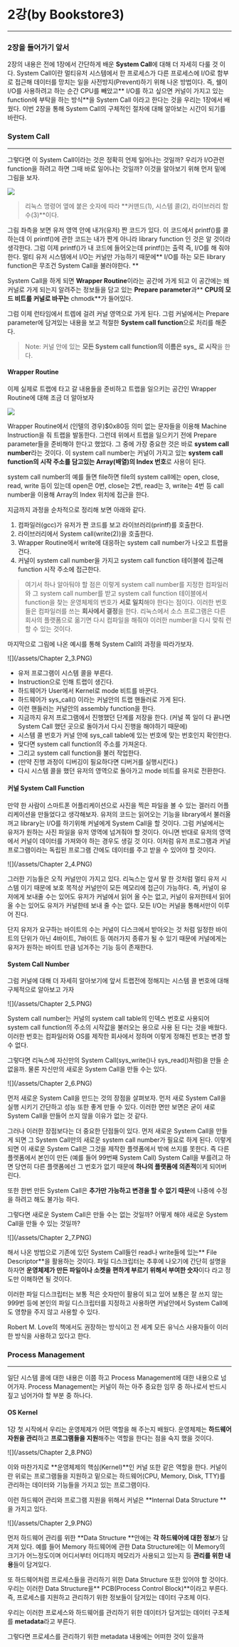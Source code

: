 # 2강\(by Bookstore3\)

---

### 2장을 들어가기 앞서

2장의 내용은 전에 1장에서 간단하게 배운 **System Call**에 대해 더 자세히 다룰 것 이다. System Call이란 멀티유저 시스템에서  한 프로세스가 다른 프로세스에 I/O로 함부로 접근해 데이터를 망치는 일을 사전방지\(Prevent\)하기 위해 나온 방법이다. 즉, 쉘이 I/O를 사용하려고 하는 순간 CPU를 빼았고** I/O를 하고 싶으면 커널이 가지고 있는 function에 부탁을 하는 방식**을 System Call 이라고 한다는 것을 우리는 1장에서 배웠다. 이번 2장을 통해 System Call의 구체적인 절차에 대해 알아보는 시간이 되기를 바란다.

### System Call

---

그렇다면 이 System Call이라는 것은 정확히 언제 일어나는 것일까? 우리가 I/O관련 function을 하려고 하면 그때 바로 일어나는 것일까? 이것을 알아보기 위해 먼저 밑에 그림을 보자.

![](/Chapter2_1.PNG)

> 리눅스 명령어 옆에 붙은 숫자에 따라 **커맨드\(1\), 시스템 콜\(2\), 라이브러리 함수\(3\)**이다.

그림 좌측을 보면 유저 영역 안에 내가\(유저\) 짠 코드가 있다. 이 코드에서 printf\(\)를 콜 하는데 이 printf\(\)에 관한 코드는 내가 짠게 아니라 library function 인 것은 알 것이라 생각한다. 그럼 이제 printf\(\)가 내 코드에 들어오는데 printf\(\)는 출력 즉, I/O를 해 줘야 한다. 멀티 유저 시스템에서 I/O는 커널만 가능하기 때문에** I/O를 하는 모든 library function은 무조건 System Call을 불러야한다. **

System Call을 하게 되면 **Wrapper Routine**이라는 공간에 가게 되고 이 공간에는 왜 커널로 가게 되는지 알려주는 정보들을 담고 있는 **Prepare parameter**과** **CPU의 모드 비트를 커널로 바꾸는** chmodk**가 들어있다.

그럼 이제 런타임에서 트렙에 걸려 커널 영역으로 가게 된다. 그럼 커널에서는 Prepare parameter에 담겨있는 내용을 보고 적절한 **System call function**으로 처리를 해준다.

> Note: 커널 안에 있는 **모든 System call function의 이름은 sys\_ 로 시작**을 한다.

#### Wrapper Routine

이제 실제로 트랩에 타고 갈 내용들을 준비하고 트랩을 일으키는 공간인 Wrapper Routine에 대해 조금 더 알아보자

![](/assets/Chapter2_2.PNG)

Wrapper Routine에서 \(인텔의 경우\)$0x80등 의미 없는 문자들을 이용해 Machine Instruction을 줘 트랩을 발동한다. 그런데 위에서 트랩을 일으키기 전에 Prepare parameter들을 준비해야 한다고 했었다. 그 중에 가장 중요한 것은 바로 **system call number**라는 것이다. 이 system call number는 커널이 가지고 있는 **system call function의 시작 주소를 담고있는 Array\(배열\)의 Index 번호**로 사용이 된다.

system call number의 예를 들면 file하면 file의 system call에는 open, close, read, write 등이 있는데 open은 0번, close는 2번, read는 3, write는 4번 등 call number을 이용해 Array의 Index 위치에 접근을 한다.

지금까지 과정을 순차적으로 정리해 보면 아래와 같다.

1. 컴파일러\(gcc\)가 유저가 짠 코드를 보고 라이브러리\(printf\)를 호출한다.
2. 라이브러리에서 System call\(write\(2\)\)을 호출한다.
3. Wrapper Routine에서 write에 대응하는 system call number가 나오고 트랩을 건다.
4. 커널이 system call number을 가지고 system call function 테이블에 접근해 function 시작 주소에 접근한다.

> 여기서 하나 알아둬야 할 점은 이렇게 system call number를 지정한 컴파일러와 그 system call number를 받고 system call function 테이블에서 function을 찾는 운영체제의 번호가 **서로 일치**해야 한다는 점이다. 이러한 번호들은 컴파일러를 쓰는 **회사에서 결정**을 한다. 리눅스에서 소스 프로그램은 다른 회사의 플랫폼으로 옮기면 다시 컴파일을 해줘야 이러한 number을 다시 맞춰 런 할 수 있는 것이다.

마지막으로 그림에 나온 예시를 통해 System Call의 과정을 따라가보자.

![](/assets/Chapter 2_3.PNG)

* 유저 프로그램이 시스템 콜을 부른다.
* Instruction으로 인해 트랩이 생긴다.
* 하드웨어가 User에서 Kernel로 mode 비트를 바꾼다.
* 하드웨어가 sys\_call\(\) 이라는 커널안의 트랩 핸들러로 가게 된다.
* 이런 핸들러는 커널안의 assembly function을 한다.
* 지금까지 유저 프로그램에서 진행했던 단계를 저장을 한다. \(커널 쪽 일이 다 끝나면 System Call 했던 곳으로 돌아가서 다시 진행을 해야하기 때문에\)
* 시스템 콜 번호가 커널 안에 sys\_call table에 있는 번호에 맞는 번호인지 확인한다.
* 맞다면 system call function의 주소를 가져온다.
* 그리고 system call function을 불러 작업한다.
* \(만약 진행 과정이 디버깅이 필요하다면 디버거를 실행시킨다.\)
* 다시 시스템 콜을 했던 유저의 영역으로 돌아가고 mode 비트를 유저로 전환한다.

#### 커널 System Call Function

만약 한 사람이 스마트폰 어플리케이션으로 사진을 찍은 파일을 볼 수 있는 겔러리 어플리케이션을 만들었다고 생각해보자. 유저의 코드는 읽어오는 기능을 library에서 불러올꺼고 library는 I/O를 하기위해 커널에게 System Call을 할 것이다. 그럼 커널에서는 유저가 원하는 사진 파일을 유저 영역에 넘겨줘야 할 것이다. 아니면 반대로 유저의 영역에서 커널이 데이터를 가져와야 하는 경우도 생길 것 이다. 이처럼 유저 프로그램과 커널 프로그램이라는 독립된 프로그램 간에도 데이터를 주고 받을 수 있어야 할 것이다.

![](/assets/Chapter 2_4.PNG)

그러한 기능들은 오직 커널만이 가지고 있다. 리눅스는 앞서 말 한 것처럼 멀티 유저 시스템 이기 때문에 보호 목적상 커널만이 모든 메모리에 접근이 가능하다. 즉, 커널이 유저에게 보내줄 수는 있어도 유저가 커널에서 읽어 올 수는 없고, 커널이 유저한테서 읽어올 수는 있어도 유저가 커널한테 보내 줄 수는 없다. 모든 I/O는 커널을 통해서만이 이루어 진다.

단지 유저가 요구하는 바이트의 수는 커널이 디스크에서 받아오는 것 처럼 일정한 바이트의 단위가 아닌 4바이트, 7바이트 등 여러가지 종류가 될 수 있기 때문에 커널에게는 유저가 원하는 바이트 만큼 넘겨주는 기능 등이 존재한다.

#### System Call Number

그럼 커널에 대해 더 자세히 알아보기에 앞서 트랩전에 정해지는 시스템 콜 번호에 대해 구체적으로 알아보고 가자

![](/assets/Chapter 2_5.PNG)

System call number는 커널의 system call table의 인덱스 번호로 사용되어 system call function의 주소의 시작값을 불러오는 용으로 사용 된 다는 것을 배웠다. 이러한 번호는 컴파일러와 OS를 제작한 회사에서 정하며 이렇게 정해진 번호는 변경 할 수 없다.

그렇다면 리눅스에 자신만의 System Call\(sys\_write\(\)나 sys\_read\(\)처럼\)을 만들 순 없을까. 물론 자신만의 새로운 System Call을 만들 수는 있다.

![](/assets/Chapter 2_6.PNG)

먼저 새로운 System Call을 만드는 것의 장점을 살펴보자. 먼저 새로 System Call을 실행 시키기 간단하고 성능 또한 좋게 만들 수 있다. 이러한 면만 보면은 굳이 새로 System Call을 만들어 쓰지 않을 이유가 없는 것 같다.

그러나 이러한 장점보다는 더 중요한 단점들이 있다. 먼저 새로운 System Call을 만들게 되면 그 System Call만의 새로운 system call number가 필요로 하게 된다. 이렇게 되면 이 새로운 System Call은 그것을 제작한 플렛폼에서 밖에 쓰지를 못한다. 즉 다른 플렛폼에서 본인이 만든 \(예를 들어 99번째 System Call\) System Call을 부를려고 하면 당연히 다른 플랫폼에선 그 번호가 없기 때문에 **하나의 플랫폼에 의존적**이게 되어버린다.

또한 한번 만든 System Call은 **추가만 가능하고 변경을 할 수 없기 때문**에 나중에 수정을 하려고 해도 불가능 하다.

그렇다면 새로운 System Call은 만들 수는 없는 것일까? 어떻게 해야 새로운 System Call을 만들 수 있는 것일까?

![](/assets/Chapter 2_7.PNG)

해서 나온 방법으로 기존에 있던 System Call들인 read나 write들에 있는** File Descriptor**을 활용하는 것이다. 파일 디스크립터는 추후에 나오기에 간단히 설명을 하자면 **운영체제가 만든 파일이나 소켓을 편하게 부르기 위해서 부여한 숫자**이다 라고 정도만 이해하면 될 것이다.

이러한 파일 디스크립터는 보통 적은 숫자만이 활용이 되고 있어 보통은 잘 쓰지 않는 999번 등에 본인의 파일 디스크립터를 지정하고 사용하면 커널안에서 System Call에도 영향을 주지 않고 사용할 수 있다.

Robert M. Love의 책에서도 권장하는 방식이고 전 세계 모든 유닉스 사용자들이 이러한 방식을 사용하고 있다고 한다.

### Process Management

---

일단 시스템 콜에 대한 내용은 이쯤 하고 Process Management에 대한 내용으로 넘어가자. Process Management는 커널이 하는 아주 중요한 임무 중 하나로서 반드시 짚고 넘어가야 할 부분 중 하나다.

#### OS Kernel

1강 첫 시작에서 우리는 운영체제가 어떤 역할을 해 주는지 배웠다. 운영체제는 **하드웨어 자원을 관리**하고 **프로그램들을 지원**해주는 역할을 한다는 점을 숙지 했을 것이다.

![](/assets/Chapter 2_8.PNG)

이와 마찬가지로 **운영체제의 핵심\(Kernel\)**인 커널 또한 같은 역할을 한다.  커널이란 위로는 프로그램들을 지원하고 밑으로는 하드웨어\(CPU, Memory, Disk, TTY\)를 관리하는 데이터와 기능들을 가지고 있는 프로그램이다.

이런 하드웨어 관리와 프로그램 지원을 위해서 커널은 **Internal Data Structure **을 가지고 있다.

![](/assets/Chapter 2_9.PNG)

먼저 하드웨어 관리를 위한 **Data Structure **안에는 **각 하드웨어에 대한 정보**가 담겨져 있다. 예를 들어 Memory 하드웨어에 관한 Data Structure에는 이 Memory의 크기가 어느정도이며 어디서부터 어디까지 메모리가 사용되고 있는지 등 **관리를 위한 내용**들이 담겨있다. 

또 하드웨어처럼 프로세스들을 관리하기 위한 Data Structure 또한 있어야 할 것이다. 우리는 이러한 Data Structure을** PCB\(Process Control Block\)**이라고 부른다. 즉, 프로세스를 지원하고 관리하기 위한 정보들이 담겨있는 데이터 구조체 이다.

우리는 이러한 프로세스와 하드웨어를 관리하기 위한 데이터가 담겨있는 데이터 구조체를 **metadata**라고 부른다.



그렇다면 프로세스를 관리하기 위한 metadata 내용에는 어떠한 것이 있을까

